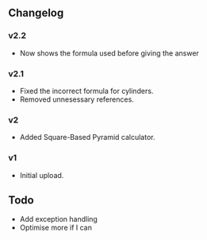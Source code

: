 ## Changelog
### v2.2
- Now shows the formula used before giving the answer
### v2.1
- Fixed the incorrect formula for cylinders.
- Removed unnesessary references.

### v2
- Added Square-Based Pyramid calculator.

### v1
- Initial upload.

## Todo
- Add exception handling
- Optimise more if I can
